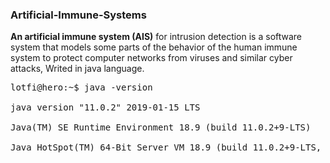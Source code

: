 <h3> Artificial-Immune-Systems</h3>
<p><strong>An artificial immune system (AIS)</strong> for intrusion detection
is a software system that models some parts of the behavior 
of the human immune system to protect computer networks from 
viruses and similar cyber attacks, <span>Writed in java language</span>.</p>

<pre>
lotfi@hero:~$ java -version <br/>
java version "11.0.2" 2019-01-15 LTS <br/>
Java(TM) SE Runtime Environment 18.9 (build 11.0.2+9-LTS)<br/>
Java HotSpot(TM) 64-Bit Server VM 18.9 (build 11.0.2+9-LTS, mixed mode)<br/>
</pre>

